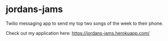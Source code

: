 # jordans-jams
Twilio messaging app to send my top two songs of the week to their phone.

Check out my application here: https://jordans-jams.herokuapp.com/
